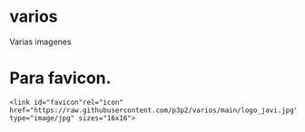 # varios
Varias imagenes
# Para favicon.
```
<link id="favicon"rel="icon" href="https://raw.githubusercontent.com/p3p2/varios/main/logo_javi.jpg" type="image/jpg" sizes="16x16">
```
